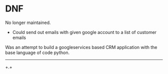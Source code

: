 # DNF
No longer maintained.

- Could send out emails with given google account to a list of customer emails

Was an attempt to build a googleservices based CRM application with the base language of code python.
___
+.+
